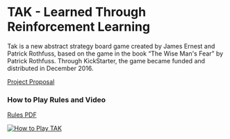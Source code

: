 # TAK - Learned Through Reinforcement Learning

Tak is a new abstract strategy board game created by James Ernest and Patrick Rothfuss, based on the game in the book “The Wise Man's Fear” by Patrick Rothfuss.  Through KickStarter, the game became funded and distributed in December 2016.

[Project Proposal](https://github.com/mleonardallen/tak/blob/master/proposal.pdf)

### How to Play Rules and Video
[Rules PDF](http://cheapass.com/wp-content/uploads/2016/05/TakWebRules.pdf)

[![How to Play TAK](https://img.youtube.com/vi/iEXkpS-Q9dI/mqdefault.jpg)](https://www.youtube.com/embed/iEXkpS-Q9dI)
